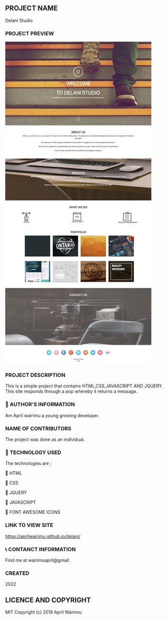 ## PROJECT NAME              

Delani Studio

### PROJECT PREVIEW

<img src="images/screenshot/Delani-Studio.jpg">

### PROJECT DESCRIPTION

 This is a simple project that contains HTML,CSS,JAVASCRIPT AND JQUERY. This site responds through a pop whereby it returns a message.

### :information_desk_person: AUTHOR'S INFORMATION

 Am April wairimu a young growing developer.

### NAME OF CONTRIBUTORS

The project was done as an individual.

### :pushpin: TECHNOLOGY USED

The technologies are ;

 :small_blue_diamond: HTML

 :small_blue_diamond: CSS

 :small_blue_diamond: JQUERY

 :small_blue_diamond: JAVASCRIPT

 :small_blue_diamond: FONT AWESOME ICONS

### LINK TO VIEW SITE

https://aprilwairimu.github.io/delani/

### :telephone_receiver: CONTANCT INFORMATION

Find me at wairimuapril@gmail.

### CREATED

2022

## LICENCE AND COPYRIGHT

MIT Copyright (c) 2019 April Wairimu